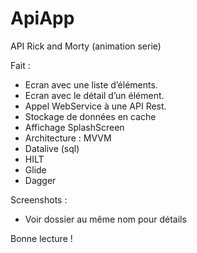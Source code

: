 # ApiApp
API Rick and Morty (animation serie)

Fait :
- Ecran avec une liste d’éléments.
- Ecran avec le détail d’un élément.
- Appel WebService à une API Rest.
- Stockage de données en cache
- Affichage SplashScreen
- Architecture : MVVM
- Datalive (sql)
- HILT
- Glide
- Dagger

Screenshots :
- Voir dossier au même nom pour détails

Bonne lecture !
